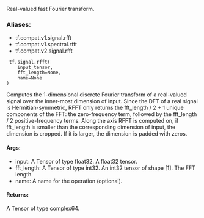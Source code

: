 Real-valued fast Fourier transform.
### Aliases:
- tf.compat.v1.signal.rfft
- tf.compat.v1.spectral.rfft
- tf.compat.v2.signal.rfft

```
 tf.signal.rfft(
    input_tensor,
    fft_length=None,
    name=None
)
```
Computes the 1-dimensional discrete Fourier transform of a real-valued signal over the inner-most dimension of input.
Since the DFT of a real signal is Hermitian-symmetric, RFFT only returns the fft_length / 2 + 1 unique components of the FFT: the zero-frequency term, followed by the fft_length / 2 positive-frequency terms.
Along the axis RFFT is computed on, if fft_length is smaller than the corresponding dimension of input, the dimension is cropped. If it is larger, the dimension is padded with zeros.
#### Args:
- input: A Tensor of type float32. A float32 tensor.
- fft_length: A Tensor of type int32. An int32 tensor of shape [1]. The FFT length.
- name: A name for the operation (optional).
#### Returns:
A Tensor of type complex64.
